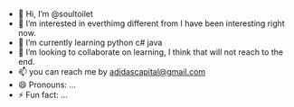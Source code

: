 - 👋 Hi, I’m @soultoilet
- 👀 I’m interested in everthimg different from I have been interesting right now.
- 🌱 I’m currently learning python c# java 
- 💞️ I’m looking to collaborate on learning, I think that will not reach to the end.
- 📫 you can reach me by adidascapital@gmail.com 
- 😄 Pronouns: ...
- ⚡ Fun fact: ...

<!---
soultoilet/soultoilet is a ✨ special ✨ repository because its `README.md` (this file) appears on your GitHub profile.
You can click the Preview link to take a look at your changes.
--->
